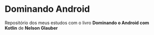 # Dominando Android
Repositório dos meus estudos com o livro **Dominando o Android com Kotlin** de **Nelson Glauber**
